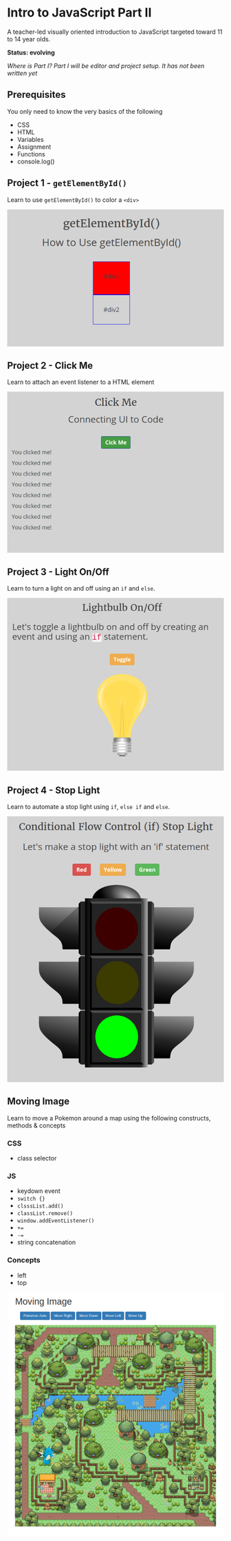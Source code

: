 # Intro to JavaScript Part II

A teacher-led visually oriented introduction to JavaScript targeted toward 11 to 14 year olds.

**Status: evolving**

*Where is Part I?*
*Part I will be editor and project setup. It has not been written yet*

## Prerequisites
You only need to know the very basics of the following
- CSS
- HTML
- Variables
- Assignment
- Functions
- console.log()

## Project 1 - ````getElementById()````
Learn to use ````getElementById()```` to color a ````<div>````

![app screenshot](get-element-by-id.png)

## Project 2 - Click Me
Learn to attach an event listener to a HTML element

![app screenshot](clickme.png)

## Project 3 - Light On/Off
Learn to turn a light on and off using an ````if```` and ````else````.

![app screenshot](lightbulb-on-off.png)

## Project 4 - Stop Light
Learn to automate a stop light using ````if````, ````else if```` and ````else````.

![app screenshot](traffic-light.png)

## Moving Image
Learn to move a Pokemon around a map using the following constructs, methods & concepts
### CSS
- class selector
### JS
- keydown event
- ````switch {}````
- ````clsssList.add()````
- ````classList.remove()````
- ````window.addEventListener()````
- ````+=````
- ````-=````
- string concatenation
### Concepts
- left
- top  

![app screenshot](moving-image.png)
